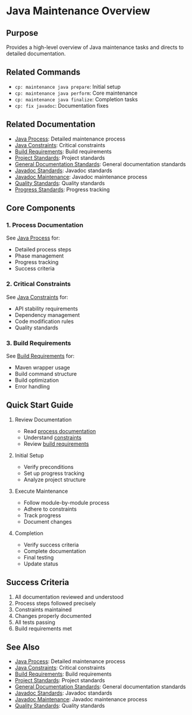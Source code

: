 # Java Maintenance Overview

## Purpose
Provides a high-level overview of Java maintenance tasks and directs to detailed documentation.

## Related Commands
- `cp: maintenance java prepare`: Initial setup
- `cp: maintenance java perform`: Core maintenance
- `cp: maintenance java finalize`: Completion tasks
- `cp: fix javadoc`: Documentation fixes

## Related Documentation
- [Java Process](java/process.md): Detailed maintenance process
- [Java Constraints](java/constraints.md): Critical constraints
- [Build Requirements](java/build.md): Build requirements
- [Project Standards](../core/standards/project-standards.md): Project standards
- [General Documentation Standards](../standards/documentation/general-standard.md): General documentation standards
- [Javadoc Standards](../standards/documentation/javadoc-standards.md): Javadoc standards
- [Javadoc Maintenance](../standards/documentation/javadoc-maintenance.md): Javadoc maintenance process
- [Quality Standards](../core/standards/quality-standards.md): Quality standards
- [Progress Standards](../core/standards/progress-standards.md): Progress tracking

## Core Components

### 1. Process Documentation
See [Java Process](java/process.md) for:
- Detailed process steps
- Phase management
- Progress tracking
- Success criteria

### 2. Critical Constraints
See [Java Constraints](java/constraints.md) for:
- API stability requirements
- Dependency management
- Code modification rules
- Quality standards

### 3. Build Requirements
See [Build Requirements](java/build.md) for:
- Maven wrapper usage
- Build command structure
- Build optimization
- Error handling

## Quick Start Guide

1. Review Documentation
   - Read [process documentation](java/process.md)
   - Understand [constraints](java/constraints.md)
   - Review [build requirements](java/build.md)

2. Initial Setup
   - Verify preconditions
   - Set up progress tracking
   - Analyze project structure

3. Execute Maintenance
   - Follow module-by-module process
   - Adhere to constraints
   - Track progress
   - Document changes

4. Completion
   - Verify success criteria
   - Complete documentation
   - Final testing
   - Update status

## Success Criteria
1. All documentation reviewed and understood
2. Process steps followed precisely
3. Constraints maintained
4. Changes properly documented
5. All tests passing
6. Build requirements met

## See Also
- [Java Process](java/process.md): Detailed maintenance process
- [Java Constraints](java/constraints.md): Critical constraints
- [Build Requirements](java/build.md): Build requirements
- [Project Standards](../core/standards/project-standards.md): Project standards
- [General Documentation Standards](../standards/documentation/general-standard.md): General documentation standards
- [Javadoc Standards](../standards/documentation/javadoc-standards.md): Javadoc standards
- [Javadoc Maintenance](../standards/documentation/javadoc-maintenance.md): Javadoc maintenance process
- [Quality Standards](../core/standards/quality-standards.md): Quality standards
